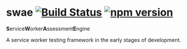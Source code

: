 # swae [![Build Status](https://travis-ci.org/asakusuma/swae.svg?branch=master)](https://travis-ci.org/asakusuma/swae) [![npm version](https://badge.fury.io/js/swae.svg)](https://www.npmjs.com/package/swae)
**S**ervice**W**orker**A**ssessment**E**ngine

A service worker testing framework in the early stages of development.
